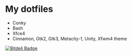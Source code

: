 # My dotfiles

 - Conky
 - Bash
 - Xfce4
 - Cinnamon, Gtk2, Gtk3, Metacity-1, Unity, Xfwm4 theme


[![Bitdeli Badge](https://d2weczhvl823v0.cloudfront.net/megax/dotfiles/trend.png)](https://bitdeli.com/free "Bitdeli Badge")

